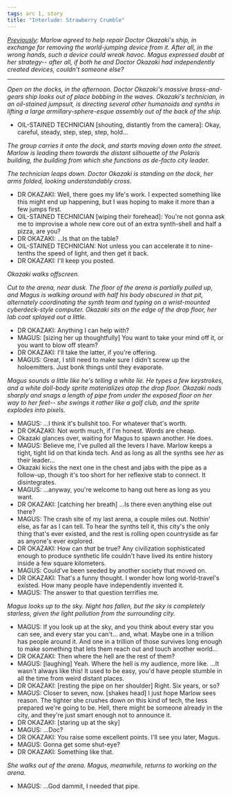 ```yaml
---
tags: arc 1, story
title: "Interlude: Strawberry Crumble"
---
```

*[Previously](https://www.dustbreaker.co/2024/01/28/ff7-change-discs.html): Marlow agreed to help repair Doctor Okazaki's ship, in exchange for removing the world-jumping device from it. After all, in the wrong hands, such a device could wreak havoc. Magus expressed doubt at her strategy-- after all, if both he and Doctor Okazaki had independently created devices, couldn't someone else?*

---

*Open on the docks, in the afternoon. Doctor Okazaki's massive brass-and-gears ship looks out of place bobbing in the waves. Okazaki's technician, in an oil-stained jumpsuit, is directing several other humanoids and synths in lifting a large armillary-sphere-esque assembly out of the back of the ship.*

* OIL-STAINED TECHNICIAN [shouting, distantly from the camera]: Okay, careful, steady, step, step, step, hold...

*The group carries it onto the dock, and starts moving down onto the street. Marlow is leading them towards the distant silhouette of the Polaris building, the building from which she functions as de-facto city leader.*

*The technician leaps down. Doctor Okazaki is standing on the dock, her arms folded, looking understandably cross.*

* DR OKAZAKI: Well, there goes my life's work. I expected something like this might end up happening, but I was hoping to make it more than a few jumps first.
* OIL-STAINED TECHNICIAN [wiping their forehead]: You're not gonna ask me to improvise a whole new core out of an extra synth-shell and half a pizza, are you?
* DR OKAZAKI: ...Is that on the table?
* OIL-STAINED TECHNICIAN: Not unless you can accelerate it to nine-tenths the speed of light, and then get it back.
* DR OKAZAKI: I'll keep you posted.

*Okazaki walks offscreen.*

*Cut to the arena, near dusk. The floor of the arena is partially pulled up, and Magus is walking around with half his body obscured in that pit, alternately coordinating the synth team and typing on a wrist-mounted cyberdeck-style computer. Okazaki sits on the edge of the drop floor, her lab coat splayed out a little.*

* DR OKAZAKI: Anything I can help with?
* MAGUS: [sizing her up thoughtfully] You want to take your mind off it, or you want to blow off steam?
* DR OKAZAKI: I'll take the latter, if you're offering.
* MAGUS: Great, I still need to make sure I didn't screw up the holoemitters. Just bonk things until they evaporate.

*Magus sounds a little like he's telling a white lie. He types a few keystrokes, and a white doll-body sprite materializes atop the drop floor. Okazaki nods sharply and snags a length of pipe from under the exposed floor on her way to her feet-- she swings it rather like a golf club, and the sprite explodes into pixels.*

* MAGUS: ...I think it's bullshit too. For whatever that's worth.
* DR OKAZAKI: Not worth much, if I'm honest. Words are cheap.
* Okazaki glances over, waiting for Magus to spawn another. He does.
* MAGUS: Believe me, I've pulled all the levers I have. Marlow keeps a tight, tight lid on that kinda tech. And as long as all the synths see *her* as their leader...
* Okazaki kicks the next one in the chest and jabs with the pipe as a follow-up, though it's too short for her reflexive stab to connect. It disintegrates.
* MAGUS: ...anyway, you're welcome to hang out here as long as you want.
* DR OKAZAKI: [catching her breath] ...Is there even anything else out there?
* MAGUS: The crash site of my last arena, a couple miles out. Nothin' else, as far as I can tell. To hear the synths tell it, this city's the only thing that's ever existed, and the rest is rolling open countryside as far as anyone's ever explored.
* DR OKAZAKI: How can *that* be true? Any civilization sophisticated enough to produce synthetic life couldn't have lived its entire history inside a few square kilometers.
* MAGUS: Could've been seeded by another society that moved on.
* DR OKAZAKI: That's a funny thought. I wonder how long world-travel's existed. How many people have independently invented it.
* MAGUS: The answer to that question terrifies me.

*Magus looks up to the sky. Night has fallen, but the sky is completely starless, given the light pollution from the surrounding city.*

* MAGUS: If you look up at the sky, and you think about every star you can see, and every star you can't... and, what. Maybe one in a trillion has people around it. And one in a trillion of those survives long enough to make something that lets them reach out and touch another world...
* DR OKAZAKI: Then where the hell are the rest of them?
* MAGUS: [laughing] Yeah. Where the hell is my audience, more like. ...It wasn't always like this! It used to be easy, you'd have people stumble in all the time from weird distant places.
* DR OKAZAKI: [resting the pipe on her shoulder] Right. Six years, or so?
* MAGUS: Closer to seven, now. [shakes head] I just hope Marlow sees reason. The tighter she crushes down on this kind of tech, the less prepared we're going to be. Hell, there might be someone already in the city, and they're just smart enough not to announce it.
* DR OKAZAKI: [staring up at the sky]
* MAGUS: ...Doc?
* DR OKAZAKI: You raise some excellent points. I'll see you later, Magus.
* MAGUS: Gonna get some shut-eye?
* DR OKAZAKI: Something like that.

*She walks out of the arena. Magus, meanwhile, returns to working on the arena.*

* MAGUS: ...God dammit, I needed that pipe.